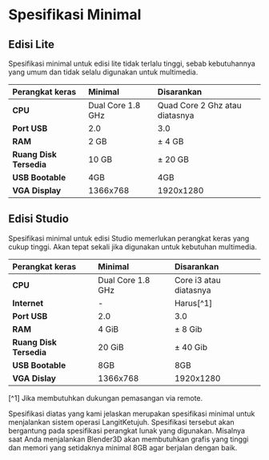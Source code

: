 # Spesifikasi Minimal

## Edisi Lite

Spesifikasi minimal untuk edisi lite tidak terlalu tinggi, sebab kebutuhannya yang umum dan tidak selalu digunakan untuk multimedia.

| Perangkat keras         | Minimal           | Disarankan                     |
| :---------------------- | :---------------- | :----------------------------- |
| **CPU**                 | Dual Core 1.8 GHz | Quad Core 2 Ghz atau diatasnya |
| **Port USB**            | 2.0               | 3.0                            |
| **RAM**                 | 2 GB              | ± 4 GB                         |
| **Ruang Disk Tersedia** | 10 GB             | ± 20 GB                        |
| **USB Bootable**        | 4GB               | 4GB                            |
| **VGA Display**         | 1366x768          | 1920x1280                      |

## Edisi Studio

Spesifikasi minimal untuk edisi Studio memerlukan perangkat keras yang cukup tinggi. Akan tepat sekali jika digunakan untuk kebutuhan multimedia.

| Perangkat keras         | Minimal           | Disarankan             |
| :---------------------- | :---------------- | :--------------------- |
| **CPU**                 | Dual Core 1.8 GHz | Core i3 atau diatasnya |
| **Internet**            | -                 | Harus[^1]              |
| **Port USB**            | 2.0               | 3.0                    |
| **RAM**                 | 4 GiB             | ± 8 Gib                |
| **Ruang Disk Tersedia** | 20 GiB            | ± 40 Gib               |
| **USB Bootable**        | 8GB               | 8GB                    |
| **VGA Dislay**          | 1366x768          | 1920x1280              |

[^1] Jika membutuhkan dukungan pemasangan via remote.

Spesifikasi diatas yang kami jelaskan merupakan spesifikasi minimal untuk menjalankan sistem operasi LangitKetujuh. Spesifikasi tersebut akan bergantung pada spesifikasi perangkat lunak yang digunakan. Misalnya saat Anda menjalankan Blender3D akan membutuhkan grafis yang tinggi dan memori yang setidaknya minimal 8GB agar berjalan dengan baik.

